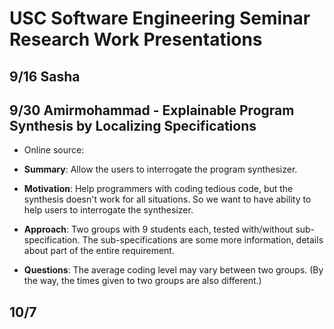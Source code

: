 # USC Software Engineering Seminar Research Work Presentations

## 9/16 Sasha

## 9/30 Amirmohammad - Explainable Program Synthesis by Localizing Specifications

- Online source:

- **Summary**: Allow the users to interrogate the program synthesizer.
- **Motivation**: Help programmers with coding tedious code, but the synthesis doesn't work for all situations. So we want to have ability to help users to interrogate the synthesizer.
- **Approach**: Two groups with 9 students each, tested with/without sub-specification. The sub-specifications are some more information, details about part of the entire requirement.
- **Questions**: The average coding level may vary between two groups. (By the way, the times given to two groups are also different.)

## 10/7
